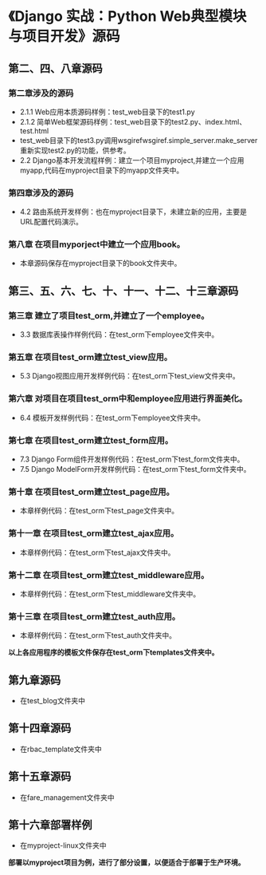 # 《Django 实战：Python Web典型模块与项目开发》源码


## 第二、四、八章源码

### 第二章涉及的源码

* 2.1.1  Web应用本质源码样例：test_web目录下的test1.py
* 2.1.2  简单Web框架源码样例：test_web目录下的test2.py、index.html、test.html
* test_web目录下的test3.py调用wsgirefwsgiref.simple_server.make_server重新实现test2.py的功能，供参考。
* 2.2  Django基本开发流程样例：建立一个项目myproject,并建立一个应用myapp,代码在myproject目录下的myapp文件夹中。

### 第四章涉及的源码
* 4.2  路由系统开发样例：也在myproject目录下，未建立新的应用，主要是URL配置代码演示。

### 第八章 在项目myporject中建立一个应用book。
* 本章源码保存在myproject目录下的book文件夹中。


## 第三、五、六、七、十、十一、十二、十三章源码

### 第三章 建立了项目test_orm,并建立了一个employee。
* 3.3  数据库表操作样例代码：在test_orm下employee文件夹中。

### 第五章 在项目test_orm建立test_view应用。
* 5.3  Django视图应用开发样例代码：在test_orm下test_view文件夹中。

### 第六章 对项目在项目test_orm中和employee应用进行界面美化。
* 6.4  模板开发样例代码：在test_orm下employee文件夹中。

### 第七章 在项目test_orm建立test_form应用。
* 7.3  Django Form组件开发样例代码：在test_orm下test_form文件夹中。
* 7.5  Django ModelForm开发样例代码：在test_orm下test_form文件夹中。

### 第十章 在项目test_orm建立test_page应用。
* 本章样例代码：在test_orm下test_page文件夹中。

### 第十一章 在项目test_orm建立test_ajax应用。
* 本章样例代码：在test_orm下test_ajax文件夹中。

### 第十二章 在项目test_orm建立test_middleware应用。
* 本章样例代码：在test_orm下test_middleware文件夹中。

### 第十三章 在项目test_orm建立test_auth应用。
* 本章样例代码：在test_orm下test_auth文件夹中。

**以上各应用程序的模板文件保存在test_orm下templates文件夹中。**

## 第九章源码
* 在test_blog文件夹中

## 第十四章源码
* 在rbac_template文件夹中

## 第十五章源码
* 在fare_management文件夹中

## 第十六章部署样例
* 在myproject-linux文件夹中

**部署以myproject项目为例，进行了部分设置，以便适合于部署于生产环境。**
